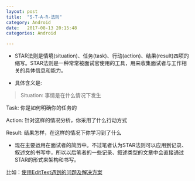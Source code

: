 ```yaml
---
layout: post
title:  "S-T-A-R-法则"
category: Android
date:   2017-08-13 20:15:48
categories: Android

---
```


- STAR法则是情境(situation)、任务(task)、行动(action)、结果(result)四项的缩写。STAR法则是一种常常被面试官使用的工具，用来收集面试者与工作相关的具体信息和能力。

- 具体含义是:

> Situation: 事情是在什么情况下发生  

Task: 你是如何明确你的任务的  

Action: 针对这样的情况分析，你采用了什么行动方式  

Result: 结果怎样，在这样的情况下你学习到了什么

- 现在主要运用在面试者的简历中。不过笔者认为STAR法则可以应用到记录、叙述文的书写中，所以以后笔者的一些记录、叙述类型的文章中会直接通过STAR的形式来架构和书写。

比如：[使用EditText遇到的问题及解决方案](http://www.jianshu.com/p/7e365542924f)
